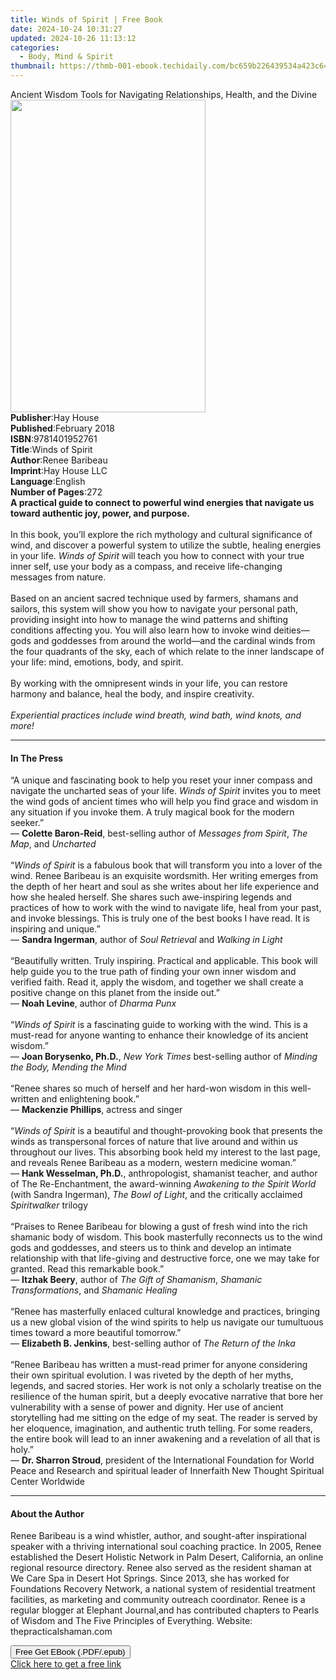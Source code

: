 ```yaml
---
title: Winds of Spirit | Free Book
date: 2024-10-24 10:31:27
updated: 2024-10-26 11:13:12
categories:
  - Body, Mind & Spirit
thumbnail: https://thmb-001-ebook.techidaily.com/bc659b226439534a423c64dbab135e86674db446eab607f25436d3ce3b57fef5.jpg
---
```

<main id="book-container">
  <div class="flex flex-col">
    <div class="book-brief flex-1 py-6 px-4 sm:p-6 md:py-10 md:px-8">
      <!-- brief-->
      <div class="book-brief-main">
        Ancient Wisdom Tools for Navigating Relationships, Health, and the
        Divine
      </div>
    </div>
    <div
      class="book-meta-info flex-1 grid gap-4 col-start-1 col-end-3 row-start-1 sm:mb-6 sm:grid-cols-4 lg:gap-6 lg:col-start-2 lg:row-end-6 lg:row-span-6 lg:mb-0"
    >
      <div
        class="book-meta-info-left place-content-center mt-4 p-4 text-sm leading-6 col-start-2 col-span-2 dark:text-slate-400"
      >
        <img
          class="w-full h-500 object-cover rounded-lg sm:h-255 sm:col-span-2 lg:col-span-full"
          src="https://img-001-ebook.techidaily.com/9ed35b08b83d7ab411515c975533b93244fc716e681c02fadefa7b2d311556ac.jpg"
          alt=""
          width="312"
          height="500"
        />
      </div>
      <div
        class="book-meta-info-right mt-2 col-start-1 row-start-2 col-span-3 self-center"
      >
        <!-- meta data  -->
        <div class="flex flex-col px-4 md:px-8">
          <div class="flex-1">
            <strong>Publisher</strong>:<span class="px-2">Hay House</span>
          </div>
          <div class="flex-1">
            <strong>Published</strong>:<span class="px-2">February 2018</span>
          </div>
          <div class="flex-1">
            <strong>ISBN</strong>:<span class="px-2">9781401952761</span>
          </div>
          <div class="flex-1">
            <strong>Title</strong>:<span class="px-2">Winds of Spirit</span>
          </div>
          <div class="flex-1">
            <strong>Author</strong>:<span class="px-2">Renee Baribeau</span>
          </div>
          <div class="flex-1">
            <strong>Imprint</strong>:<span class="px-2">Hay House LLC</span>
          </div>
          <div class="flex-1">
            <strong>Language</strong>:<span class="px-2">English</span>
          </div>
          <div class="flex-1">
            <strong>Number of Pages</strong>:<span class="px-2">272</span>
          </div>
        </div>
      </div>
    </div>
    <div class="book-description flex-1 py-6 px-4 sm:p-6 md:py-10 md:px-8">
      <div class="book-description-main">
        <div accordion-content="" id="description">
          <b
            >A practical guide to connect to powerful wind energies that
            navigate us toward authentic joy, power, and purpose.<br /></b
          ><br />In this book, you’ll explore the rich mythology and cultural
          significance of wind, and discover a powerful system to utilize the
          subtle, healing energies in your life. <i>Winds of Spirit</i> will
          teach you how to connect with your true inner self, use your body as a
          compass, and receive life-changing messages from nature.
          <br /><br />Based on an ancient sacred technique used by farmers,
          shamans and sailors, this system will show you how to navigate your
          personal path, providing insight into how to manage the wind patterns
          and shifting conditions affecting you. You will also learn how to
          invoke wind deities—gods and goddesses from around the world—and the
          cardinal winds from the four quadrants of the sky, each of which
          relate to the inner landscape of your life: mind, emotions, body, and
          spirit. <br /><br />By working with the omnipresent winds in your
          life, you can restore harmony and balance, heal the body, and inspire
          creativity.<br /><br /><i
            >Experiential practices include wind breath, wind bath, wind knots,
            and more!</i
          >
        </div>
        <div class="accordion-fader"></div>
      </div>
    </div>
    <div class="book-excerpts flex-1 py-6 px-4 sm:p-6 md:py-10 md:px-8">
      <!-- excerpts-->
      <div class="book-excerpts-main">
        <hr />
        <h4 class="placeholder placeholder-heading">
          <span>In The Press</span>
        </h4>
        <p>
          “A unique and fascinating book to help you reset your inner compass
          and navigate the uncharted seas of your life.
          <i>Winds of Spirit</i> invites you to meet the wind gods of ancient
          times who will help you find grace and wisdom in any situation if you
          invoke them. A truly magical book for the modern seeker.” <br />
          — <b>Colette Baron-Reid</b>, best-selling author of
          <i>Messages from Spirit</i>, <i>The Map</i>, and <i>Uncharted</i>
          <br /><br />
          “<i>Winds of Spirit</i> is a fabulous book that will transform you
          into a lover of the wind. Renee Baribeau is an exquisite wordsmith.
          Her writing emerges from the depth of her heart and soul as she writes
          about her life experience and how she healed herself. She shares such
          awe-inspiring legends and practices of how to work with the wind to
          navigate life, heal from your past, and invoke blessings. This is
          truly one of the best books I have read. It is inspiring and unique.”
          <br />
          — <b>Sandra Ingerman</b>, author of <i>Soul Retrieval</i> and
          <i>Walking in Light</i> <br /><br />“Beautifully written. Truly
          inspiring. Practical and applicable. This book will help guide you to
          the true path of finding your own inner wisdom and verified faith.
          Read it, apply the wisdom, and together we shall create a positive
          change on this planet from the inside out.”<br />
          — <b>Noah Levine</b>, author of <i>Dharma Punx</i> <br /><br />“<i
            >Winds of Spirit</i
          >
          is a fascinating guide to working with the wind. This is a must-read
          for anyone wanting to enhance their knowledge of its ancient
          wisdom.”<br />
          — <b>Joan Borysenko, Ph.D.</b>, <i>New York Times</i> best-selling
          author of <i>Minding the Body, Mending the Mind</i> <br /><br />“Renee
          shares so much of herself and her hard-won wisdom in this well-written
          and enlightening book.”<br />
          — <b>Mackenzie Phillips</b>, actress and singer <br /><br />“<i
            >Winds of Spirit</i
          >
          is a beautiful and thought-provoking book that presents the winds as
          transpersonal forces of nature that live around and within us
          throughout our lives. This absorbing book held my interest to the last
          page, and reveals Renee Baribeau as a modern, western medicine woman.”
          <br />
          — <b>Hank Wesselman, Ph.D.</b>, anthropologist, shamanist teacher, and
          author of The Re-Enchantment, the award-winning
          <i>Awakening to the Spirit World</i> (with Sandra Ingerman),
          <i>The Bowl of Light</i>, and the critically acclaimed
          <i>Spiritwalker</i> trilogy <br /><br />
          “Praises to Renee Baribeau for blowing a gust of fresh wind into the
          rich shamanic body of wisdom. This book masterfully reconnects us to
          the wind gods and goddesses, and steers us to think and develop an
          intimate relationship with that life-giving and destructive force, one
          we may take for granted. Read this remarkable book.” <br />
          — <b>Itzhak Beery</b>, author of <i>The Gift of Shamanism</i>,
          <i>Shamanic Transformations</i>, and <i>Shamanic Healing</i>
          <br /><br />
          “Renee has masterfully enlaced cultural knowledge and practices,
          bringing us a new global vision of the wind spirits to help us
          navigate our tumultuous times toward a more beautiful tomorrow.”<br />
          — <b>Elizabeth B. Jenkins</b>, best-selling author of
          <i>The Return of the Inka</i> <br /><br />
          “Renee Baribeau has written a must-read primer for anyone considering
          their own spiritual evolution. I was riveted by the depth of her
          myths, legends, and sacred stories. Her work is not only a scholarly
          treatise on the resilience of the human spirit, but a deeply evocative
          narrative that bore her vulnerability with a sense of power and
          dignity. Her use of ancient storytelling had me sitting on the edge of
          my seat. The reader is served by her eloquence, imagination, and
          authentic truth telling. For some readers, the entire book will lead
          to an inner awakening and a revelation of all that is holy.”<br />
          — <b>Dr. Sharron Stroud</b>, president of the International Foundation
          for World Peace and Research and spiritual leader of Innerfaith New
          Thought Spiritual Center Worldwide
        </p>
      </div>
    </div>
    <div class="book-about-author flex-1 py-6 px-4 sm:p-6 md:py-10 md:px-8">
      <!-- about author-->
      <div class="book-main-author-main">
        <hr />
        <h4 class="placeholder placeholder-heading">
          <span>About the Author</span>
        </h4>
        <p>
          Renee Baribeau is a wind whistler, author, and sought-after
          inspirational speaker with a thriving international soul coaching
          practice. In 2005, Renee established the Desert Holistic Network in
          Palm Desert, California, an online regional resource directory. Renee
          also served as the resident shaman at We Care Spa in Desert Hot
          Springs. Since 2013, she has worked for Foundations Recovery Network,
          a national system of residential treatment facilities, as marketing
          and community outreach coordinator. Renee is a regular blogger at
          Elephant Journal,and has contributed chapters to Pearls of Wisdom and
          The Five Principles of Everything. Website: thepracticalshaman.com
        </p>
      </div>
    </div>
    <div class="book-free-get flex-1 py-6 px-4 sm:p-6 md:py-10 md:px-8">
      <button
        id="btn-free-get"
        class="bg-blue-500 hover:bg-blue-700 text-white font-bold py-2 px-4 rounded"
      >
        Free Get EBook (.PDF/.epub)
      </button>
      <div id="countdown-display" class="px-2 text-lg mt-2"></div>
      <a
        id="free-link"
        class="hidden bg-blue-500 hover:bg-blue-700 text-white font-bold py-2 px-4 rounded"
        href="https://www.ebooks.com/en-us/book/96316805/winds-of-spirit/renee-baribeau/"
        target="_blank"
        >Click here to get a free link</a
      >
    </div>
    <script>
      let countdownTime = 0;
      let countdownInterval = null;
      document
        .getElementById('btn-free-get')
        .addEventListener('click', startCountdown);
      function startCountdown() {
        countdownTime = new Date().getTime() + 60000 * 3;
        countdownInterval = setInterval(updateCountdown, 1000);
        document.getElementById('btn-free-get').disabled = true;
        document
          .getElementById('btn-free-get')
          .classList.add('bg-gray-500', 'cursor-not-allowed');
      }
      function updateCountdown() {
        let currentTime = new Date().getTime();
        let timeLeft = countdownTime - currentTime;
        let secondsLeft = Math.floor(timeLeft / 1000);
        document.getElementById('countdown-display').innerHTML =
          `Remaining time: ${secondsLeft} seconds.`;
        if (secondsLeft <= 0) {
          clearInterval(countdownInterval);
          document.getElementById('btn-free-get').classList.add('hidden');
          document.getElementById('free-link').classList.remove('hidden');
          document.getElementById('countdown-display').innerHTML = '';
        }
      }
    </script>
  </div>
</main>
